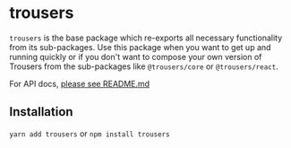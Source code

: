# trousers

`trousers` is the base package which re-exports all necessary functionality from its sub-packages.
Use this package when you want to get up and running quickly or if you don't want to compose your own version of Trousers from the sub-packages like `@trousers/core` or `@trousers/react`.

For API docs, [please see README.md](../README.md#api-reference)

## Installation

`yarn add trousers` or `npm install trousers`
